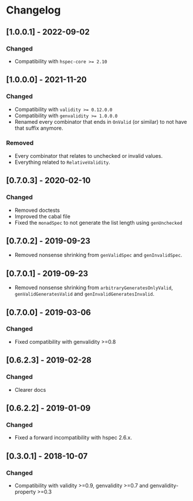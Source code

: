# Changelog

## [1.0.0.1] - 2022-09-02

### Changed

* Compatibility with `hspec-core >= 2.10`

## [1.0.0.0] - 2021-11-20

### Changed

* Compatibility with `validity >= 0.12.0.0`
* Compatibility with `genvalidity >= 1.0.0.0`
* Renamed every combinator that ends in `OnValid` (or similar) to not have that suffix anymore.

### Removed

* Every combinator that relates to unchecked or invalid values.
* Everything related to `RelativeValidity`.


## [0.7.0.3] - 2020-02-10

### Changed

* Removed doctests
* Improved the cabal file
* Fixed the `monadSpec` to not generate the list length using `genUnchecked`

## [0.7.0.2] - 2019-09-23

* Removed nonsense shrinking from `genValidSpec` and `genInvalidSpec`.

## [0.7.0.1] - 2019-09-23

* Removed nonsense shrinking from `arbitraryGeneratesOnlyValid`, `genValidGeneratesValid` and `genInvalidGeneratesInvalid`.

## [0.7.0.0] - 2019-03-06

### Changed

* Fixed compatibility with genvalidity >=0.8

## [0.6.2.3] - 2019-02-28

### Changed

* Clearer docs

## [0.6.2.2] - 2019-01-09

### Changed

* Fixed a forward incompatibility with hspec 2.6.x.

## [0.3.0.1] - 2018-10-07

### Changed

* Compatibility with validity >=0.9, genvalidity >=0.7 and genvalidity-property >=0.3
